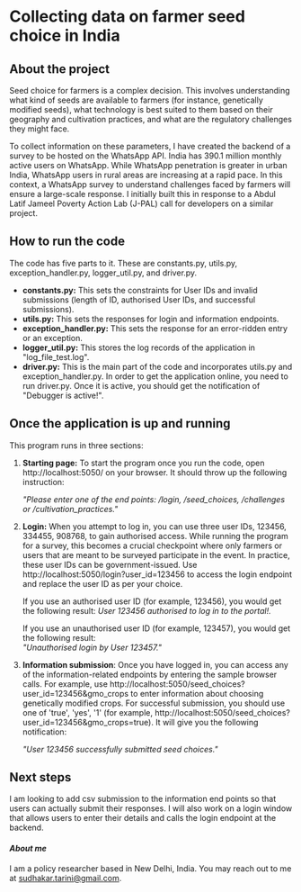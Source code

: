 # Collecting data on farmer seed choice in India
## About the project
Seed choice for farmers is a complex decision. This involves understanding what kind of seeds are available to farmers (for instance, genetically modified seeds), what technology is best suited to them based on their geography and cultivation practices, and what are the regulatory challenges they might face. 

To collect information on these parameters, I have created the backend of a survey to be hosted on the WhatsApp API. India has 390.1 million monthly active users on WhatsApp. While WhatsApp penetration is greater in urban India, WhatsApp users in rural areas are increasing at a rapid pace. In this context, a WhatsApp survey to understand challenges faced by farmers will ensure a large-scale response. I initially built this in response to a Abdul Latif Jameel Poverty Action Lab (J-PAL) call for developers on a similar project.  

## How to run the code
The code has five parts to it. These are constants.py, utils.py, exception_handler.py, logger_util.py, and driver.py. 

- **constants.py:** This sets the constraints for User IDs and invalid submissions (length of ID, authorised User IDs, and successful submissions). 
- **utils.py:** This sets the responses for login and information endpoints.
- **exception_handler.py:** This sets the response for an error-ridden entry or an exception. 
- **logger_util.py:** This stores the log records of the application in "log_file_test.log". 
- **driver.py:** This is the main part of the code and incorporates utils.py and exception_handler.py. In order to get the application online, you need to run driver.py. Once it is active, you should get the notification of "Debugger is active!". 


## Once the application is up and running
This program runs in three sections:
1. **Starting page:**  To start the program once you run the code, open http://localhost:5050/ on your browser. It should throw up the following instruction:

    *"Please enter one of the end points: /login, /seed_choices, /challenges or /cultivation_practices."* 
2. **Login:** When you attempt to log in, you can use three user IDs, 123456, 334455, 908768, to gain authorised access. While running the program for a survey, this becomes a crucial checkpoint where only farmers or users that are meant to be surveyed participate in the event. In practice, these user IDs can be government-issued. Use http://localhost:5050/login?user_id=123456 to access the login endpoint and replace the user ID as per your choice. 

    If you use an authorised user ID (for example, 123456), you would get the following result: 
    *User 123456 authorised to log in to the portal!.*

    If you use an unauthorised user ID (for example, 123457), you would get the following result:  
    *"Unauthorised login by User 123457."*
3. **Information submission**: Once you have logged in, you can access any of the information-related endpoints by entering the sample browser calls. For example, use http://localhost:5050/seed_choices?user_id=123456&gmo_crops to enter information about choosing genetically modified crops. For successful submission, you should use one of 'true', 'yes', '1' (for example, http://localhost:5050/seed_choices?user_id=123456&gmo_crops=true). It will give you the following notification:

    *"User 123456 successfully submitted seed choices."*

## Next steps
I am looking to add csv submission to the information end points so that users can actually submit their responses. I will also work on a login window that allows users to enter their details and calls the login endpoint at the backend.   

#### *About me*
I am a policy researcher based in New Delhi, India. You may reach out to me at sudhakar.tarini@gmail.com.  
